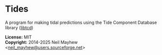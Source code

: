 # Tides

A program for making tidal predictions using the Tide Component Database library ([libtcd](http://www.flaterco.com/xtide/libtcd.html))

**License:** MIT  
**Copyright:** 2014-2025 Neil Mayhew \<neil_mayhew@users.sourceforge.net\>
